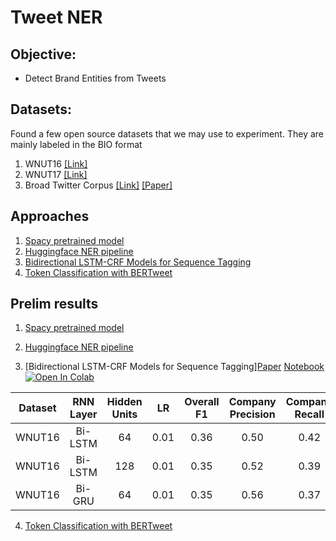 # Tweet NER

## Objective:
- Detect Brand Entities from Tweets

## Datasets:
Found a few open source datasets that we may use to experiment. They are mainly labeled in the BIO format
1. WNUT16 [[Link]](https://noisy-text.github.io/2016/ner-shared-task.html)
2. WNUT17 [[Link]](http://noisy-text.github.io/2017/files/wnut17train.conll)
3. Broad Twitter Corpus [[Link]](https://github.com/GateNLP/broad_twitter_corpus) [[Paper]](https://www.aclweb.org/anthology/C16-1111.pdf)
    
## Approaches
1. [Spacy pretrained model](https://spacy.io/usage/spacy-101#annotations-ner)
2. [Huggingface NER pipeline](https://huggingface.co/transformers/task_summary.html#named-entity-recognition)
3. [Bidirectional LSTM-CRF Models for Sequence Tagging](https://arxiv.org/pdf/1508.01991.pdf)
4. [Token Classification with BERTweet](https://arxiv.org/pdf/2005.10200.pdf)

## Prelim results
1. [Spacy pretrained model](https://spacy.io/usage/spacy-101#annotations-ner)

2. [Huggingface NER pipeline](https://huggingface.co/transformers/task_summary.html#named-entity-recognition)

3. [Bidirectional LSTM-CRF Models for Sequence Tagging][Paper](https://arxiv.org/pdf/1508.01991.pdf) [Notebook](notebooks/03_bi_lstm_crf.ipynb) [![Open In Colab](https://colab.research.google.com/assets/colab-badge.svg)](https://colab.research.google.com/github.com/stephenleo/twitter-ner/blob/main/notebooks/03_bi_lstm_crf.ipynb)

| Dataset | RNN Layer | Hidden Units |  LR  | Overall F1 | Company Precision | Company Recall | Company F1 |
|---------|:---------:|:------------:|:----:|:----------:|:-----------------:|:--------------:|:----------:|
| WNUT16  |  Bi-LSTM  |      64      | 0.01 |    0.36    |        0.50       |      0.42      |    0.45    |
| WNUT16  |  Bi-LSTM  |      128     | 0.01 |    0.35    |        0.52       |      0.39      |    0.45    |
| WNUT16  |   Bi-GRU  |      64      | 0.01 |    0.35    |        0.56       |      0.37      |    0.45    |

4. [Token Classification with BERTweet](https://arxiv.org/pdf/2005.10200.pdf)